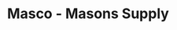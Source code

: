 ---
title: "Masco - Masons Supply"
url: /eugene/masco-masons-supply-commercial-street/
shop: trade
---